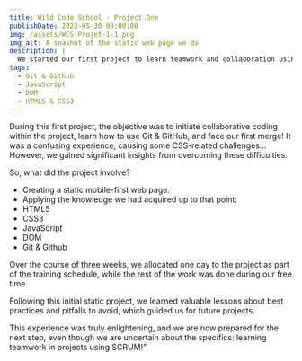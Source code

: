 ```yaml
---
title: Wild Code School - Project One
publishDate: 2023-05-30 00:00:00
img: /assets/WCS-Projet-1-1.png
img_alt: A snashot of the static web page we do
description: |
  We started our first project to learn teamwork and collaboration using a version control system.
tags:
  - Git & Github
  - JavaScript
  - DOM
  - HTML5 & CSS3
---
```


During this first project, the objective was to initiate collaborative coding within the project, learn how to use Git & GitHub, and face our first merge! It was a confusing experience, causing some CSS-related challenges... However, we gained significant insights from overcoming these difficulties.

So, what did the project involve?

- Creating a static mobile-first web page.
- Applying the knowledge we had acquired up to that point:
- HTML5
- CSS3
- JavaScript
- DOM
- Git & Github

Over the course of three weeks, we allocated one day to the project as part of the training schedule, while the rest of the work was done during our free time.

Following this initial static project, we learned valuable lessons about best practices and pitfalls to avoid, which guided us for future projects.

This experience was truly enlightening, and we are now prepared for the next step, even though we are uncertain about the specifics: learning teamwork in projects using SCRUM!"

